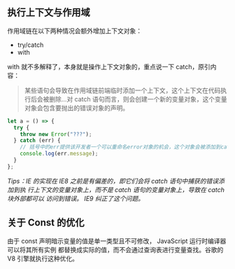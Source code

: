 ## 执行上下文与作用域

作用域链在以下两种情况会额外增加上下文对象：

- try/catch
- with

with 就不多解释了，本身就是操作上下文对象的，重点说一下 catch，原引内容：

> 某些语句会导致在作用域链前端临时添加一个上下文，这个上下文在代码执行后会被删除...对 catch 语句而言，则会创建一个新的变量对象，这个变量对象会包含要抛出的错误对象的声明。

```js
let a = () => {
  try {
    throw new Error("???");
  } catch (err) {
    // 括号中的err提供该开发者一个可以重命名error对象的机会，这个对象会被添加到catch块的上下文中
    console.log(err.message);
  }
};
```

_Tips：IE 的实现在 IE8 之前是有偏差的，即它们会将 catch 语句中捕获的错误添加到执
行上下文的变量对象上，而不是 catch 语句的变量对象上，导致在 catch 块外部都可以
访问到错误。 IE9 纠正了这个问题。_

## 关于 Const 的优化

由于 const 声明暗示变量的值是单一类型且不可修改， JavaScript 运行时编译器可以将其所有实例
都替换成实际的值，而不会通过查询表进行变量查找。谷歌的 V8 引擎就执行这种优化。
